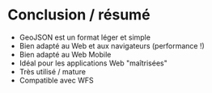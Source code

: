 <!SLIDE>

# Conclusion / résumé

* GeoJSON est un format léger et simple
* Bien adapté au Web et aux navigateurs (performance !)
* Bien adapté au Web Mobile
* Idéal pour les applications Web "maîtrisées"
* Très utilisé / mature
* Compatible avec WFS
